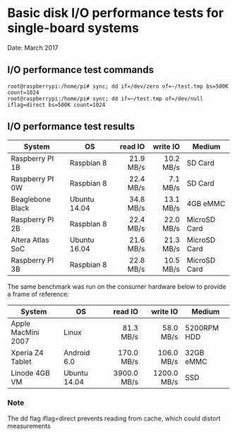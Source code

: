 # Basic disk I/O performance tests for single-board systems

Date: March 2017

## I/O performance test commands

```
root@raspberrypi:/home/pi# sync; dd if=/dev/zero of=~/test.tmp bs=500K count=1024
root@raspberrypi:/home/pi# sync; dd if=~/test.tmp of=/dev/null iflag=direct bs=500K count=1024
```

## I/O performance test results

| System             | OS            | read IO     | write IO     | Medium       |
|--------------------|---------------|------------:|-------------:|--------------|
| Raspberry PI 1B    | Raspbian 8    |   21.9 MB/s |    10.2 MB/s | SD Card      |
| Raspberry PI 0W    | Raspbian 8    |   22.4 MB/s |     7.1 MB/s | SD Card      |
| Beaglebone Black   | Ubuntu 14.04  |   34.8 MB/s |    13.1 MB/s | 4GB eMMC     |
| Raspberry PI 2B    | Raspbian 8    |   22.4 MB/s |    22.0 MB/s | MicroSD Card |
| Altera Atlas SoC   | Ubuntu 16.04  |   21.6 MB/s |    21.3 MB/s | MicroSD Card |
| Raspberry PI 3B    | Raspbian 8    |   22.8 MB/s |    10.5 MB/s | MicroSD Card |


The same benchmark was run on the consumer hardware below to provide a frame of reference:

| System             | OS            | read IO     | write IO     | Medium     |
| -------------------|---------------|------------:|-------------:|------------|
| Apple MacMini 2007 | Linux         |   81.3 MB/s |    58.0 MB/s | 5200RPM HDD|
| Xperia Z4 Tablet   | Android 6.0   |  170.0 MB/s |   106.0 MB/s | 32GB eMMC  |
| Linode 4GB VM      | Ubuntu 14.04  | 3900.0 MB/s |  1200.0 MB/s | SSD        |

### Note

The dd flag iflag=direct prevents reading from cache, which could distort measurements
